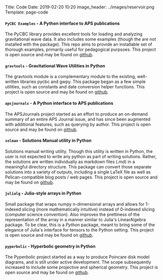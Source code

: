 Title: Code
Date: 2019-02-20 10:20
image_header: ../images/reservoir.png
Template: page-code


#### `PyCBC Examples` - A Python interface to APS publications
The PyCBC library provides excellent tools for loading and analyzing gravitational 
wave data. It also includes some examples (though the are not installed with the package). 
This repo aims to provide an installable set of thorough examples, primarily useful for 
pedagogical purpsoes. This project is open source and may be found on [github](https://github.com/JWKennington/pycbc-examples).


#### `gravtools` - Gravitational Wave Utilities in Python
The gravtools module is a complementary module to the existing, well-written libraries 
pycbc and gwpy. This package began as a few simple utilities, such as constants and date 
conversion helper functions. This project is open source and may be found on [github](https://github.com/JWKennington/gravtools).


#### `apsjournals` - A Python interface to APS publications
The APSJournals project started as an effort to produce an on-demand summary of an entire APS Journal issue, 
and has since been augmented with additional features, such as querying by author. This project is open
source and may be found on [github](https://github.com/JWKennington/apsjournals).


#### `solman` - Solutions Manual utility in Python
Solutions manual writing utility. Though this utility is written in Python, the user is not expected to write 
any python as part of writing solutions. Rather, the solutions are written individually as markdown files (.md) 
in a meaningful directory structure. This package can convert those separate solutions into a variety of outputs, 
including a single LaTeX file as well as Pelican-compatible blog posts / web pages. 
This project is open source and may be found on [github](https://github.com/JWKennington/solman).


#### `julialg` - Julia-style arrays in Python
Small package that wraps numpy n-dimensional arrays and allows for 1-indexed slicing (more mathematically 
intuitive) instead of 0-indexed slicing (computer science convention). Also improves the prettiness of the 
representation of the array in a manner similar to Julia's LinearAlgebra package. To be clear, this is a _Python_
package, meant to bring some of the elegance of Julia's interface for tensors to the Python setting.
This project is open source and may be found on [github](https://github.com/JWKennington/julialg).


#### `pyperbolic` - Hyperbolic geometry in Python
The Pyperbolic project started as a way to produce Poincare disk model diagrams, and is still under
active development. The scope subsequently increased to include some projective and spherical geometry. 
This project is open source and may be found on [github](https://github.com/JWKennington/pyperbolic).


<!---
#### Contributions to Open Source Projects
The below items listed are projects that existed prior to my involvement, that I have assisted to varying degress.


##### `astropy` 
- I've commited several bug fixes to this project

##### `xarray`
- Added the ability to handle duplicate dimension names
-->


<br>
